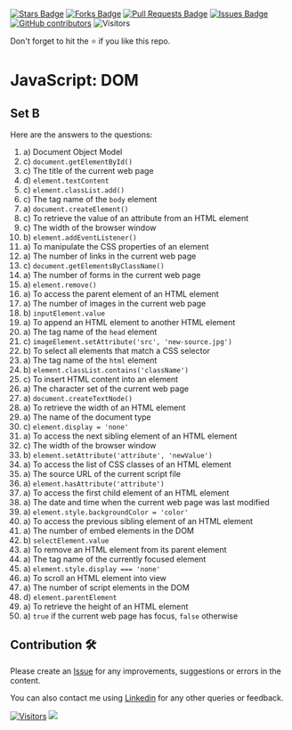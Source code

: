 <a href="https://github.com/drshahizan/learn-php/stargazers"><img src="https://img.shields.io/github/stars/drshahizan/learn-php" alt="Stars Badge"/></a>
<a href="https://github.com/drshahizan/learn-php/network/members"><img src="https://img.shields.io/github/forks/drshahizan/learn-php" alt="Forks Badge"/></a>
<a href="https://github.com/drshahizan/learn-php/pulls"><img src="https://img.shields.io/github/issues-pr/drshahizan/learn-php" alt="Pull Requests Badge"/></a>
<a href="https://github.com/drshahizan/learn-php/issues"><img src="https://img.shields.io/github/issues/drshahizan/learn-php" alt="Issues Badge"/></a>
<a href="https://github.com/drshahizan/learn-php/graphs/contributors"><img alt="GitHub contributors" src="https://img.shields.io/github/contributors/drshahizan/learn-php?color=2b9348"></a>
![Visitors](https://api.visitorbadge.io/api/visitors?path=https%3A%2F%2Fgithub.com%2Fdrshahizan%2Flearn-php&labelColor=%23d9e3f0&countColor=%23697689&style=flat)

Don't forget to hit the :star: if you like this repo.

# JavaScript: DOM

## Set B
Here are the answers to the questions:

1. a) Document Object Model
2. c) `document.getElementById()`
3. c) The title of the current web page
4. d) `element.textContent`
5. c) `element.classList.add()`
6. c) The tag name of the `body` element
7. a) `document.createElement()`
8. c) To retrieve the value of an attribute from an HTML element
9. c) The width of the browser window
10. b) `element.addEventListener()`
11. a) To manipulate the CSS properties of an element
12. a) The number of links in the current web page
13. c) `document.getElementsByClassName()`
14. a) The number of forms in the current web page
15. a) `element.remove()`
16. a) To access the parent element of an HTML element
17. a) The number of images in the current web page
18. b) `inputElement.value`
19. a) To append an HTML element to another HTML element
20. a) The tag name of the `head` element
21. c) `imageElement.setAttribute('src', 'new-source.jpg')`
22. b) To select all elements that match a CSS selector
23. a) The tag name of the `html` element
24. b) `element.classList.contains('className')`
25. c) To insert HTML content into an element
26. a) The character set of the current web page
27. a) `document.createTextNode()`
28. a) To retrieve the width of an HTML element
29. a) The name of the document type
30. c) `element.display = 'none'`
31. a) To access the next sibling element of an HTML element
32. c) The width of the browser window
33. b) `element.setAttribute('attribute', 'newValue')`
34. a) To access the list of CSS classes of an HTML element
35. a) The source URL of the current script file
36. a) `element.hasAttribute('attribute')`
37. a) To access the first child element of an HTML element
38. a) The date and time when the current web page was last modified
39. a) `element.style.backgroundColor = 'color'`
40. a) To access the previous sibling element of an HTML element
41. a) The number of embed elements in the DOM
42. b) `selectElement.value`
43. a) To remove an HTML element from its parent element
44. a) The tag name of the currently focused element
45. a) `element.style.display === 'none'`
46. a) To scroll an HTML element into view
47. a) The number of script elements in the DOM
48. d) `element.parentElement`
49. a) To retrieve the height of an HTML element
50. a) `true` if the current web page has focus, `false` otherwise

## Contribution 🛠️
Please create an [Issue](https://github.com/drshahizan/learn-php/issues) for any improvements, suggestions or errors in the content.

You can also contact me using [Linkedin](https://www.linkedin.com/in/drshahizan/) for any other queries or feedback.

[![Visitors](https://api.visitorbadge.io/api/visitors?path=https%3A%2F%2Fgithub.com%2Fdrshahizan&labelColor=%23697689&countColor=%23555555&style=plastic)](https://visitorbadge.io/status?path=https%3A%2F%2Fgithub.com%2Fdrshahizan)
![](https://hit.yhype.me/github/profile?user_id=81284918)


